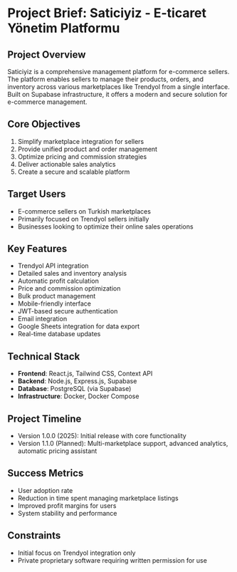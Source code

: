 # Project Brief: Saticiyiz - E-ticaret Yönetim Platformu

## Project Overview
Saticiyiz is a comprehensive management platform for e-commerce sellers. The platform enables sellers to manage their products, orders, and inventory across various marketplaces like Trendyol from a single interface. Built on Supabase infrastructure, it offers a modern and secure solution for e-commerce management.

## Core Objectives
1. Simplify marketplace integration for sellers
2. Provide unified product and order management
3. Optimize pricing and commission strategies 
4. Deliver actionable sales analytics
5. Create a secure and scalable platform

## Target Users
- E-commerce sellers on Turkish marketplaces
- Primarily focused on Trendyol sellers initially
- Businesses looking to optimize their online sales operations

## Key Features
- Trendyol API integration
- Detailed sales and inventory analysis
- Automatic profit calculation
- Price and commission optimization
- Bulk product management
- Mobile-friendly interface
- JWT-based secure authentication
- Email integration
- Google Sheets integration for data export
- Real-time database updates

## Technical Stack
- **Frontend**: React.js, Tailwind CSS, Context API
- **Backend**: Node.js, Express.js, Supabase
- **Database**: PostgreSQL (via Supabase)
- **Infrastructure**: Docker, Docker Compose

## Project Timeline
- Version 1.0.0 (2025): Initial release with core functionality
- Version 1.1.0 (Planned): Multi-marketplace support, advanced analytics, automatic pricing assistant

## Success Metrics
- User adoption rate
- Reduction in time spent managing marketplace listings
- Improved profit margins for users
- System stability and performance

## Constraints
- Initial focus on Trendyol integration only
- Private proprietary software requiring written permission for use 